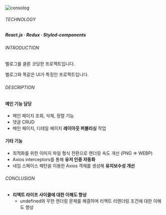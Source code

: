 ![consolog](https://github.com/jhchoi1182/portfolio/assets/116577489/69fe1384-27fd-4828-97e5-2afb5cbe4e24)

###### TECHNOLOGY

##### React.js · Redux · Styled-components

###

###### INTRODUCTION

벨로그를 클론 코딩한 프로젝트입니다.

벨로그와 똑같은 UI가 특징인 프로젝트입니다.

###

###### DESCRIPTION

#### 메인 기능 담당

- 메인 페이지 조회, 삭제, 정렬 기능
- 댓글 CRUD
- 메인 페이지, 디테일 페이지 **레이아웃 퍼블리싱** 작업

#### 기타 기능

- 최적화를 위한 이미지 파일 형식 전환으로 렌더링 속도 개선 (PNG ⇒ WEBP)
- Axios interceptors를 통해 **유저 인증 자동화**
- 네임 스페이스 패턴을 이용한 Axios 객체를 생성해 **유지보수성 개선**

###

###### CONCLUSION

- **리액트 라이프 사이클에 대한 이해도 향상**
  - undefined와 무한 렌더링 문제를 해결하며 리액트 리렌더링 조건에 대한 이해도 향상
